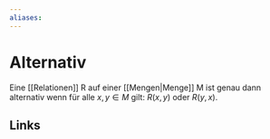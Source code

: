 ```yaml
---
aliases: 
---
```

# Alternativ 
Eine [[Relationen]] R auf einer [[Mengen|Menge]] M ist genau dann alternativ wenn für alle $x,y \in M \text{ gilt: }R(x,y) \text{ oder }R(y,x)$.

## Links